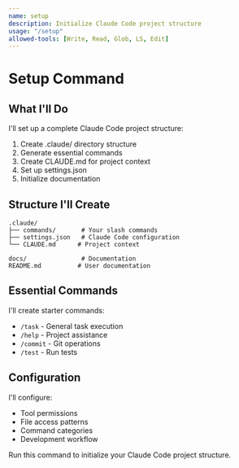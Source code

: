 ```yaml
---
name: setup
description: Initialize Claude Code project structure
usage: "/setup"
allowed-tools: [Write, Read, Glob, LS, Edit]
---
```


# Setup Command

## What I'll Do

I'll set up a complete Claude Code project structure:
1. Create .claude/ directory structure
2. Generate essential commands
3. Create CLAUDE.md for project context
4. Set up settings.json
5. Initialize documentation

## Structure I'll Create

```
.claude/
├── commands/       # Your slash commands
├── settings.json   # Claude Code configuration
└── CLAUDE.md      # Project context

docs/               # Documentation
README.md          # User documentation
```

## Essential Commands

I'll create starter commands:
- `/task` - General task execution
- `/help` - Project assistance
- `/commit` - Git operations
- `/test` - Run tests

## Configuration

I'll configure:
- Tool permissions
- File access patterns
- Command categories
- Development workflow

Run this command to initialize your Claude Code project structure.